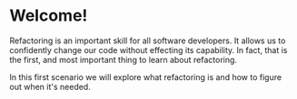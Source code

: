 # Welcome!

Refactoring is an important skill for all software developers. It allows us to
confidently change our code without effecting its capability. In fact, that is
the first, and most important thing to learn about refactoring.

In this first scenario we will explore what refactoring is and how to figure
out when it's needed.
